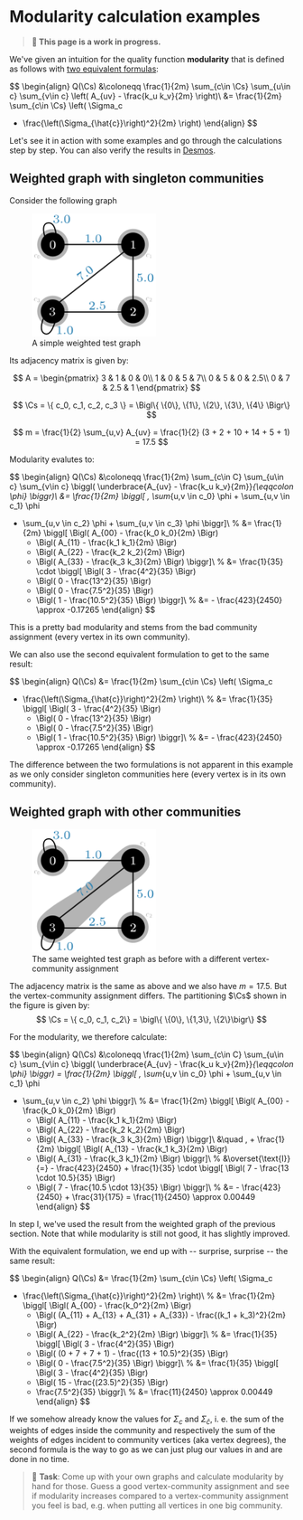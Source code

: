 # Modularity calculation examples

> **🚨 This page is a work in progress.**

We've given an intuition for the quality function **modularity** that is defined as follows with [two equivalent formulas](./formula.md):

$$
\begin{align}
Q(\Cs) &\coloneqq 
\frac{1}{2m} \sum_{c\in \Cs} \sum_{u\in c} \sum_{v\in c}
    \left( A_{uv} - \frac{k_u k_v}{2m} \right)\\
&= \frac{1}{2m} \sum_{c\in \Cs} \left( \Sigma_c
- \frac{\left(\Sigma_{\hat{c}}\right)^2}{2m} \right)
\end{align}
$$

Let's see it in action with some examples and go through the calculations step by step. You can also verify the results in [Desmos](https://www.desmos.com/calculator/a9efq8ve7w).



## Weighted graph with singleton communities

Consider the following graph

<figure class="center">
    <img src="./weighted-test-graph.svg"
         alt="Weighted test graph"
         width="220px">
    <figcaption>A simple weighted test graph</figcaption>
</figure>


Its adjacency matrix is given by:

$$
A = \begin{pmatrix}
    3 & 1 & 0 & 0\\
    1 & 0 & 5 & 7\\
    0 & 5 & 0 & 2.5\\
    0 & 7 & 2.5 & 1
\end{pmatrix}
$$

$$
\Cs = \{ c_0, c_1, c_2, c_3 \} = \Bigl\{ \{0\}, \{1\}, \{2\}, \{3\}, \{4\} \Bigr\}
$$

$$
m = \frac{1}{2} \sum_{u,v} A_{uv} = \frac{1}{2} (3 + 2 + 10 + 14 + 5 + 1) = 17.5
$$

Modularity evalutes to:

$$
\begin{align}
Q(\Cs) &\coloneqq \frac{1}{2m} \sum_{c\in C} \sum_{u\in c} \sum_{v\in c}
\biggl( \underbrace{A_{uv} - \frac{k_u k_v}{2m}}_{\eqqcolon \phi} \biggr)\\
&= \frac{1}{2m}
\biggl[ \, \sum_{u,v \in c_0} \phi + \sum_{u,v \in c_1} \phi
+ \sum_{u,v \in c_2} \phi + \sum_{u,v \in c_3} \phi \biggr]\\
% 
&= \frac{1}{2m}
\biggl[
    \Bigl( A_{00} - \frac{k_0 k_0}{2m} \Bigr)
    + \Bigl( A_{11} - \frac{k_1 k_1}{2m} \Bigr)
    + \Bigl( A_{22} - \frac{k_2 k_2}{2m} \Bigr)
    + \Bigl( A_{33} - \frac{k_3 k_3}{2m} \Bigr)
\biggr]\\
% 
&= \frac{1}{35} \cdot
\biggl[
    \Bigl( 3 - \frac{4^2}{35} \Bigr)
    + \Bigl( 0 - \frac{13^2}{35} \Bigr)
    + \Bigl( 0 - \frac{7.5^2}{35} \Bigr)
    + \Bigl( 1 - \frac{10.5^2}{35} \Bigr)
\biggr]\\
% 
&= - \frac{423}{2450} \approx -0.17265
\end{align}
$$

This is a pretty bad modularity and stems from the bad community assignment (every vertex in its own community).

We can also use the second equivalent formulation to get to the same result:

$$
\begin{align}
Q(\Cs) &= \frac{1}{2m} \sum_{c\in \Cs} \left( \Sigma_c
- \frac{\left(\Sigma_{\hat{c}}\right)^2}{2m} \right)\\
%
&= \frac{1}{35} \biggl[
    \Bigl( 3 - \frac{4^2}{35} \Bigr)
    + \Bigl( 0 - \frac{13^2}{35} \Bigr)
    + \Bigl( 0 - \frac{7.5^2}{35} \Bigr)
    + \Bigl( 1 - \frac{10.5^2}{35} \Bigr)
\biggr]\\
% 
&= - \frac{423}{2450} \approx -0.17265
\end{align}
$$

The difference between the two formulations is not apparent in this example as we only consider singleton communities here (every vertex is in its own community).



## Weighted graph with other communities

<figure class="center">
    <img src="./weighted-test-graph-better-communities.svg"
         alt="Weighted test graph"
         width="220px">
    <figcaption>The same weighted test graph as before with a different vertex-community assignment</figcaption>
</figure>

The adjacency matrix is the same as above and we also have $m = 17.5$. But the vertex-community assignment differs. The partitioning $\Cs$ shown in the figure is given by:
$$
\Cs = \{ c_0, c_1, c_2\} = \bigl\{ \{0\}, \{1,3\}, \{2\}\bigr\}
$$

For the modularity, we therefore calculate:

$$
\begin{align}
Q(\Cs) &\coloneqq \frac{1}{2m} \sum_{c\in C} \sum_{u\in c} \sum_{v\in c}
\biggl( \underbrace{A_{uv} - \frac{k_u k_v}{2m}}_{\eqqcolon \phi} \biggr)
= \frac{1}{2m}
\biggl[ \, \sum_{u,v \in c_0} \phi + \sum_{u,v \in c_1} \phi
+ \sum_{u,v \in c_2} \phi \biggr]\\
% 
&= \frac{1}{2m}
\biggl[
    \Bigl( A_{00} - \frac{k_0 k_0}{2m} \Bigr)
    + \Bigl( A_{11} - \frac{k_1 k_1}{2m} \Bigr)
    + \Bigl( A_{22} - \frac{k_2 k_2}{2m} \Bigr)
    + \Bigl( A_{33} - \frac{k_3 k_3}{2m} \Bigr)
\biggr]\\
&\quad \, + \frac{1}{2m}
\biggl[
    \Bigl( A_{13} - \frac{k_1 k_3}{2m} \Bigr)
    + \Bigl( A_{31} - \frac{k_3 k_1}{2m} \Bigr)
\biggr]\\
% 
&\overset{\text{I}}{=} - \frac{423}{2450} + \frac{1}{35} \cdot
\biggl[
    \Bigl( 7 - \frac{13 \cdot 10.5}{35} \Bigr)
    + \Bigl( 7 - \frac{10.5 \cdot 13}{35} \Bigr)
\biggr]\\
% 
&= - \frac{423}{2450} + \frac{31}{175}
= \frac{11}{2450} \approx 0.00449
\end{align}
$$

In step $\text{I}$, we've used the result from the weighted graph of the previous section. Note that while modularity is still not good, it has slightly improved.

With the equivalent formulation, we end up with -- surprise, surprise -- the same result:

$$
\begin{align}
Q(\Cs) &= \frac{1}{2m} \sum_{c\in \Cs} \left( \Sigma_c
- \frac{\left(\Sigma_{\hat{c}}\right)^2}{2m} \right)\\
%
&= \frac{1}{2m} \biggl[
    \Bigl( A_{00} - \frac{k_0^2}{2m} \Bigr)
    + \Bigl( (A_{11} + A_{13} + A_{31} + A_{33}) - \frac{(k_1 + k_3)^2}{2m} \Bigr)
    + \Bigl( A_{22} - \frac{k_2^2}{2m} \Bigr)
\biggr]\\
% 
&= \frac{1}{35} \biggl[
    \Bigl( 3 - \frac{4^2}{35} \Bigr)
    + \Bigl( (0 + 7 + 7 + 1) - \frac{(13 + 10.5)^2}{35} \Bigr)
    + \Bigl( 0 - \frac{7.5^2}{35} \Bigr)
\biggr]\\
% 
&= \frac{1}{35} \biggl[
    \Bigl( 3 - \frac{4^2}{35} \Bigr)
    + \Bigl( 15 - \frac{(23.5)^2}{35} \Bigr)
    - \frac{7.5^2}{35}
\biggr]\\
% 
&= \frac{11}{2450} \approx 0.00449
\end{align}
$$

If we somehow already know the values for $\Sigma_c$ and $\Sigma_{\hat{c}}$, i. e. the sum of the weights of edges inside the community and respectively the sum of the weights of edges incident to community vertices (aka vertex degrees), the second formula is the way to go as we can just plug our values in and are done in no time.

> 🎈 **Task**: Come up with your own graphs and calculate modularity by hand for those. Guess a good vertex-community assignment and see if modularity increases compared to a vertex-community assignment you feel is bad, e.g. when putting all vertices in one big community.
